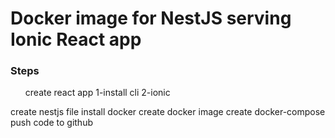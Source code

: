 <h1>Docker image for NestJS serving Ionic React app </h1>

<h3>Steps</h3>
<ul>create react app 
1-install cli
2-ionic</ul>
<lu>create nestjs file</lu>
<lu>install docker</lu>
<lu>create docker image </lu>
<lu>create docker-compose</lu>
<lu>push code to github</lu>
